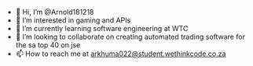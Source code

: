 - 👋 Hi, I’m @Arnold181218
- 👀 I’m interested in gaming and APIs
- 🌱 I’m currently learning software engineering at WTC
- 💞️ I’m looking to collaborate on creating automated trading software for the sa top 40 on jse
- 📫 How to reach me  at arkhuma022@student.wethinkcode.co.za

<!---
Arnold181218/Arnold181218 is a ✨ special ✨ repository because its `README.md` (this file) appears on your GitHub profile.
You can click the Preview link to take a look at your changes.
--->
